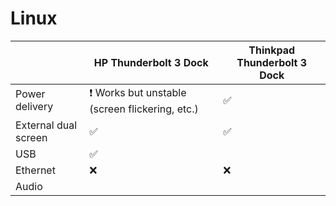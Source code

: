 # Linux

|   | HP Thunderbolt 3 Dock | Thinkpad Thunderbolt 3 Dock |
|---|---|---|
|Power delivery| :exclamation: Works but unstable (screen flickering, etc.) | :white_check_mark: |
|External dual screen| :white_check_mark: | :white_check_mark: |
|USB| :white_check_mark: | |
|Ethernet | :x: | :x: |
|Audio | | |
